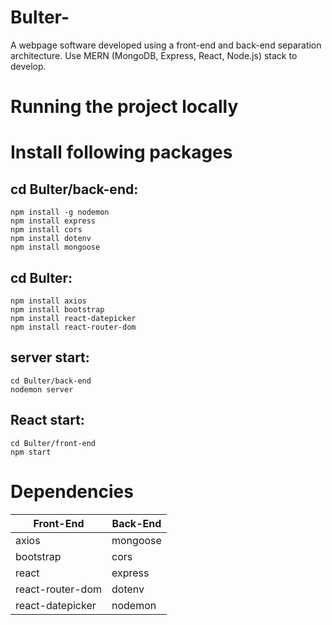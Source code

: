 # Bulter-

A webpage software developed using a front-end and back-end separation architecture. Use MERN (MongoDB, Express, React, Node.js) stack to develop.

# Running the project locally

# Install following packages

## cd Bulter/back-end:
`npm install -g nodemon`\
`npm install express`\
`npm install cors`\
`npm install dotenv`\
`npm install mongoose`

## cd Bulter:
`npm install axios`\
`npm install bootstrap`\
`npm install react-datepicker`\
`npm install react-router-dom`

## server start:
`cd Bulter/back-end`\
`nodemon server`

## React start:
`cd Bulter/front-end`\
`npm start`

# Dependencies

| Front-End        | Back-End |
| ---------------- | -------- |
| axios            | mongoose |
| bootstrap        | cors     |
| react            | express  |
| react-router-dom | dotenv   |
| react-datepicker | nodemon  |
